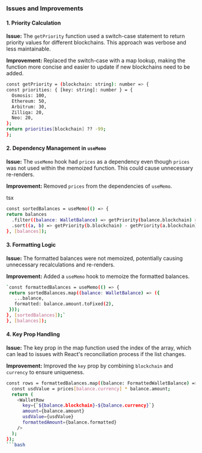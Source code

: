### Issues and Improvements

#### 1\. Priority Calculation

**Issue:** The `getPriority` function used a switch-case statement to return priority values for different blockchains. This approach was verbose and less maintainable.

**Improvement:** Replaced the switch-case with a map lookup, making the function more concise and easier to update if new blockchains need to be added.

```bash
const getPriority = (blockchain: string): number => {
const priorities: { [key: string]: number } = {
  Osmosis: 100,
  Ethereum: 50,
  Arbitrum: 30,
  Zilliqa: 20,
  Neo: 20,
};
return priorities[blockchain] ?? -99;
};
```

#### 2\. Dependency Management in `useMemo`

**Issue:** The `useMemo` hook had `prices` as a dependency even though `prices` was not used within the memoized function. This could cause unnecessary re-renders.

**Improvement:** Removed `prices` from the dependencies of `useMemo`.

tsx

```bash
const sortedBalances = useMemo(() => {
return balances
  .filter((balance: WalletBalance) => getPriority(balance.blockchain) > -99 && balance.amount > 0)
  .sort((a, b) => getPriority(b.blockchain) - getPriority(a.blockchain));
}, [balances]);
```

#### 3\. Formatting Logic

**Issue:** The formatted balances were not memoized, potentially causing unnecessary recalculations and re-renders.

**Improvement:** Added a `useMemo` hook to memoize the formatted balances.

```bash
`const formattedBalances = useMemo(() => {
 return sortedBalances.map((balance: WalletBalance) => ({
   ...balance,
   formatted: balance.amount.toFixed(2),
 }));
}, [sortedBalances]);`
}, [balances]);
```

#### 4\. Key Prop Handling

**Issue:** The key prop in the map function used the index of the array, which can lead to issues with React's reconciliation process if the list changes.

**Improvement:** Improved the `key` prop by combining `blockchain` and `currency` to ensure uniqueness.

````bash
const rows = formattedBalances.map((balance: FormattedWalletBalance) => {
  const usdValue = prices[balance.currency] * balance.amount;
  return (
    <WalletRow
      key={`${balance.blockchain}-${balance.currency}`}
      amount={balance.amount}
      usdValue={usdValue}
      formattedAmount={balance.formatted}
    />
  );
});
```bash
````
